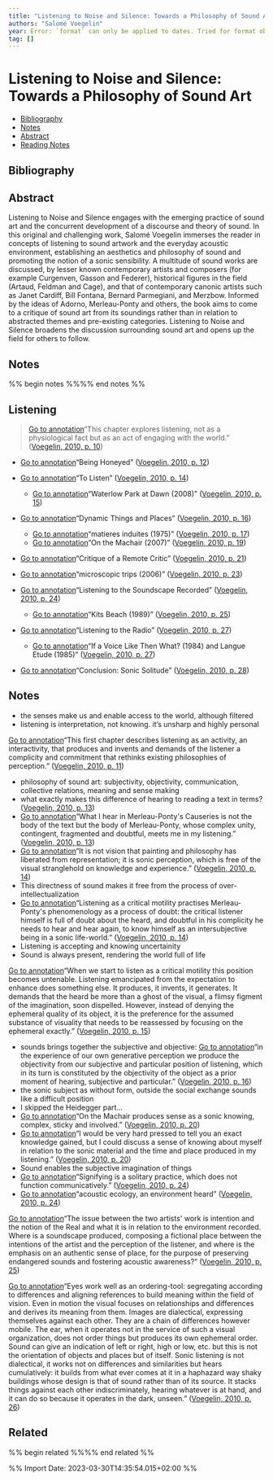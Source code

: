 ```yaml
---
title: "Listening to Noise and Silence: Towards a Philosophy of Sound Art"
authors: "Salomé Voegelin"
year: Error: `format` can only be applied to dates. Tried for format object
tag: []
---
```

# Listening to Noise and Silence: Towards a Philosophy of Sound Art

- [Bibliography](#bibliography)
- [Notes](#notes)
- [Abstract](#abstract)
- [Reading Notes](#reading-notes)

## Bibliography


## Abstract
Listening to Noise and Silence engages with the emerging practice of sound art and the concurrent development of a discourse and theory of sound. In this original and challenging work, Salomé Voegelin immerses the reader in concepts of listening to sound artwork and the everyday acoustic environment, establishing an aesthetics and philosophy of sound and promoting the notion of a sonic sensibility.
            A multitude of sound works are discussed, by lesser known contemporary artists and composers (for example Curgenven, Gasson and Federer), historical figures in the field (Artaud, Feldman and Cage), and that of contemporary canonic artists such as Janet Cardiff, Bill Fontana, Bernard Parmegiani, and Merzbow.
            Informed by the ideas of Adorno, Merleau-Ponty and others, the book aims to come to a critique of sound art from its soundings rather than in relation to abstracted themes and pre-existing categories. Listening to Noise and Silence broadens the discussion surrounding sound art and opens up the field for others to follow.

## Notes
%% begin notes %%%% end notes %%
## Listening

> [Go to annotation](zotero://open-pdf/library/items/QBS9H4NG?page=10&annotation=undefined)“This chapter explores listening, not as a physiological fact but as an act of engaging with the world.” ([Voegelin, 2010, p. 10](zotero://select/library/items/4A5ASFYQ))

-   [Go to annotation](zotero://open-pdf/library/items/QBS9H4NG?page=12&annotation=undefined)“Being Honeyed” ([Voegelin, 2010, p. 12](zotero://select/library/items/4A5ASFYQ))
-   [Go to annotation](zotero://open-pdf/library/items/QBS9H4NG?page=14&annotation=undefined)“To Listen” ([Voegelin, 2010, p. 14](zotero://select/library/items/4A5ASFYQ))
    
    -   [Go to annotation](zotero://open-pdf/library/items/QBS9H4NG?page=15&annotation=undefined)“Waterlow Park at Dawn (2008)” ([Voegelin, 2010, p. 15](zotero://select/library/items/4A5ASFYQ))
-   [Go to annotation](zotero://open-pdf/library/items/QBS9H4NG?page=16&annotation=undefined)“Dynamic Things and Places” ([Voegelin, 2010, p. 16](zotero://select/library/items/4A5ASFYQ))
    
    -   [Go to annotation](zotero://open-pdf/library/items/QBS9H4NG?page=17&annotation=undefined)“matieres induites (1975)” ([Voegelin, 2010, p. 17](zotero://select/library/items/4A5ASFYQ))
    -   [Go to annotation](zotero://open-pdf/library/items/QBS9H4NG?page=19&annotation=undefined)“On the Machair (2007)” ([Voegelin, 2010, p. 19](zotero://select/library/items/4A5ASFYQ))
-   [Go to annotation](zotero://open-pdf/library/items/QBS9H4NG?page=21&annotation=undefined)“Critique of a Remote Critic” ([Voegelin, 2010, p. 21](zotero://select/library/items/4A5ASFYQ))
-   [Go to annotation](zotero://open-pdf/library/items/QBS9H4NG?page=23&annotation=undefined)“microscopic trips (2006)” ([Voegelin, 2010, p. 23](zotero://select/library/items/4A5ASFYQ))
-   [Go to annotation](zotero://open-pdf/library/items/QBS9H4NG?page=24&annotation=undefined)“Listening to the Soundscape Recorded” ([Voegelin, 2010, p. 24](zotero://select/library/items/4A5ASFYQ))
    
    -   [Go to annotation](zotero://open-pdf/library/items/QBS9H4NG?page=25&annotation=undefined)“Kits Beach (1989)” ([Voegelin, 2010, p. 25](zotero://select/library/items/4A5ASFYQ))
-   [Go to annotation](zotero://open-pdf/library/items/QBS9H4NG?page=27&annotation=undefined)“Listening to the Radio” ([Voegelin, 2010, p. 27](zotero://select/library/items/4A5ASFYQ))
    
    -   [Go to annotation](zotero://open-pdf/library/items/QBS9H4NG?page=27&annotation=undefined)“If a Voice Like Then What? (1984) and Langue Etude (1985)” ([Voegelin, 2010, p. 27](zotero://select/library/items/4A5ASFYQ))
-   [Go to annotation](zotero://open-pdf/library/items/QBS9H4NG?page=28&annotation=undefined)“Conclusion: Sonic Solitude” ([Voegelin, 2010, p. 28](zotero://select/library/items/4A5ASFYQ))

## Notes

-   the senses make us and enable access to the world, although filtered
-   listening is interpretation, not knowing. it’s unsharp and highly personal

[Go to annotation](zotero://open-pdf/library/items/QBS9H4NG?page=11&annotation=undefined)“This first chapter describes listening as an activity, an interactivity, that produces and invents and demands of the listener a complicity and commitment that rethinks existing philosophies of perception.” ([Voegelin, 2010, p. 11](zotero://select/library/items/4A5ASFYQ))

-   philosophy of sound art: subjectivity, objectivity, communication, collective relations, meaning and sense making
-   what exactly makes this difference of hearing to reading a text in terms? ([Voegelin, 2010, p. 13](zotero://select/library/items/4A5ASFYQ))
-   [Go to annotation](zotero://open-pdf/library/items/QBS9H4NG?page=13&annotation=undefined)“What I hear in Merleau-Ponty's Causeries is not the body of the text but the body of Merleau-Ponty, whose complex unity, contingent, fragmented and doubtful, meets me in my listening.” ([Voegelin, 2010, p. 13](zotero://select/library/items/4A5ASFYQ))
-   [Go to annotation](zotero://open-pdf/library/items/QBS9H4NG?page=14&annotation=undefined)“It is not vision that painting and philosophy has liberated from representation; it is sonic perception, which is free of the visual stranglehold on knowledge and experience.” ([Voegelin, 2010, p. 14](zotero://select/library/items/4A5ASFYQ))
-   This directness of sound makes it free from the process of over-intellectualization
-   [Go to annotation](zotero://open-pdf/library/items/QBS9H4NG?page=14&annotation=undefined)“Listening as a critical motility practises Merleau-Ponty's phenomenology as a process of doubt: the critical listener himself is full of doubt about the heard, and doubtful in his complicity he needs to hear and hear again, to know himself as an intersubjective being in a sonic life-world.” ([Voegelin, 2010, p. 14](zotero://select/library/items/4A5ASFYQ))
-   Listening is accepting and knowing uncertainity
-   Sound is always present, rendering the world full of life

[Go to annotation](zotero://open-pdf/library/items/QBS9H4NG?page=15&annotation=C3KZKAA3)“When we start to listen as a critical motility this position becomes untenable. Listening emancipated from the expectation to enhance does something else. It produces, it invents, it generates. It demands that the heard be more than a ghost of the visual, a flimsy figment of the imagination, soon dispelled. However, instead of denying the ephemeral quality of its object, it is the preference for the assumed substance of visuality that needs to be reassessed by focusing on the ephemeral exactly.” ([Voegelin, 2010, p. 15](zotero://select/library/items/4A5ASFYQ))

-   sounds brings together the subjective and objective: [Go to annotation](zotero://open-pdf/library/items/QBS9H4NG?page=16&annotation=undefined)“in the experience of our own generative perception we produce the objectivity from our subjective and particular position of listening, which in its turn is constituted by the objectivity of the object as a prior moment of hearing, subjective and particular.” ([Voegelin, 2010, p. 16](zotero://select/library/items/4A5ASFYQ))
-   the sonic subject as without form, outside the social exchange sounds like a difficult position
-   I skipped the Heidegger part…
-   [Go to annotation](zotero://open-pdf/library/items/QBS9H4NG?page=20&annotation=D99D3QAK)“On the Machair produces sense as a sonic knowing, complex, sticky and involved.” ([Voegelin, 2010, p. 20](zotero://select/library/items/4A5ASFYQ))
-   [Go to annotation](zotero://open-pdf/library/items/QBS9H4NG?page=20&annotation=undefined)“I would be very hard pressed to tell you an exact knowledge gained, but I could discuss a sense of knowing about myself in relation to the sonic material and the time and place produced in my listening.” ([Voegelin, 2010, p. 20](zotero://select/library/items/4A5ASFYQ))
-   Sound enables the subjective imagination of things
-   [Go to annotation](zotero://open-pdf/library/items/QBS9H4NG?page=24&annotation=undefined)“Signifying is a solitary practice, which does not function communicatively.” ([Voegelin, 2010, p. 24](zotero://select/library/items/4A5ASFYQ))
-   [Go to annotation](zotero://open-pdf/library/items/QBS9H4NG?page=24&annotation=undefined)“acoustic ecology, an environment heard” ([Voegelin, 2010, p. 24](zotero://select/library/items/4A5ASFYQ))

[Go to annotation](zotero://open-pdf/library/items/QBS9H4NG?page=25&annotation=AK9TP3K7)“The issue between the two artists' work is intention and the notion of the Real and what it is in relation to the environment recorded. Where is a soundscape produced, composing a fictional place between the intentions of the artist and the perception of the listener, and where is the emphasis on an authentic sense of place, for the purpose of preserving endangered sounds and fostering acoustic awareness?” ([Voegelin, 2010, p. 25](zotero://select/library/items/4A5ASFYQ))

[Go to annotation](zotero://open-pdf/library/items/QBS9H4NG?page=26&annotation=8TLQMT8Y)“Eyes work well as an ordering-tool: segregating according to differences and aligning references to build meaning within the field of vision. Even in motion the visual focuses on relationships and differences and derives its meaning from them. Images are dialectical, expressing themselves against each other. They are a chain of differences however mobile. The ear, when it operates not in the service of such a visual organization, does not order things but produces its own ephemeral order. Sound can give an indication of left or right, high or low, etc. but this is not the orientation of objects and places but of itself. Sonic listening is not dialectical, it works not on differences and similarities but hears cumulatively: it builds from what ever comes at it in a haphazard way shaky buildings whose design is that of sound rather than of its source. It stacks things against each other indiscriminately, hearing whatever is at hand, and it can do so because it operates in the dark, unseen.” ([Voegelin, 2010, p. 26](zotero://select/library/items/4A5ASFYQ))

## Related
%% begin related %%%% end related %%

%% Import Date: 2023-03-30T14:35:54.015+02:00 %%
